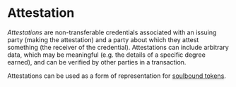 # Attestation


*Attestations* are non-transferable credentials associated with an issuing party (making the attestation) and a party about which they attest something (the receiver of the credential). Attestations can include arbitrary data, which may be meaningful (e.g. the details of a specific degree earned), and can be verified by other parties in a transaction.

Attestations can be used as a form of representation for [soulbound tokens](https://papers.ssrn.com/sol3/papers.cfm?abstract_id=4105763).
